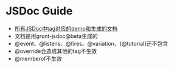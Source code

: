 ﻿# JSDoc Guide
* [所有JSDoc中tag对应的demo和生成的文档](http://yuri4ever.github.io/jsdoc)
* 文档是用grunt-jsdoc@beta生成的
* @event、@listens、@fires、@variation、{@tutorial}还不包含
* @override会造成其他的tag不生效
* @memberof不生效
